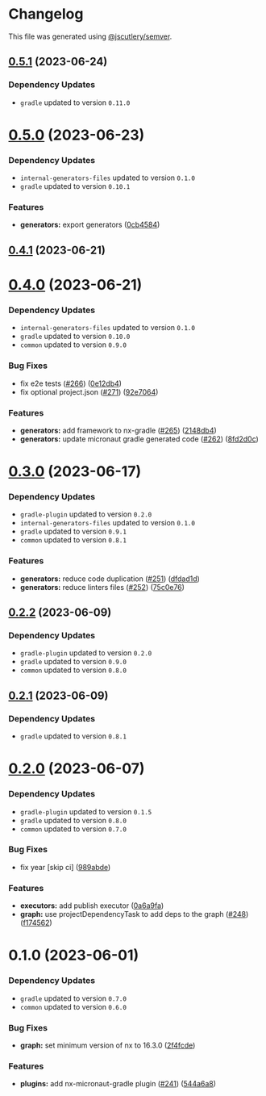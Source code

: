 # Changelog

This file was generated using [@jscutlery/semver](https://github.com/jscutlery/semver).

## [0.5.1](https://github.com/khalilou88/jnxplus/compare/nx-micronaut-gradle-0.5.0...nx-micronaut-gradle-0.5.1) (2023-06-24)

### Dependency Updates

* `gradle` updated to version `0.11.0`


# [0.5.0](https://github.com/khalilou88/jnxplus/compare/nx-micronaut-gradle-0.4.1...nx-micronaut-gradle-0.5.0) (2023-06-23)

### Dependency Updates

* `internal-generators-files` updated to version `0.1.0`
* `gradle` updated to version `0.10.1`

### Features

* **generators:** export generators ([0cb4584](https://github.com/khalilou88/jnxplus/commit/0cb4584613b4ee14d2a7aa9529a708e41a0aa49d))



## [0.4.1](https://github.com/khalilou88/jnxplus/compare/nx-micronaut-gradle-0.4.0...nx-micronaut-gradle-0.4.1) (2023-06-21)



# [0.4.0](https://github.com/khalilou88/jnxplus/compare/nx-micronaut-gradle-0.3.0...nx-micronaut-gradle-0.4.0) (2023-06-21)

### Dependency Updates

* `internal-generators-files` updated to version `0.1.0`
* `gradle` updated to version `0.10.0`
* `common` updated to version `0.9.0`

### Bug Fixes

* fix e2e tests ([#266](https://github.com/khalilou88/jnxplus/issues/266)) ([0e12db4](https://github.com/khalilou88/jnxplus/commit/0e12db4cb10b15142da482f3a63f9e7841f3ef88))
* fix optional project.json ([#271](https://github.com/khalilou88/jnxplus/issues/271)) ([92e7064](https://github.com/khalilou88/jnxplus/commit/92e70640576a5943bc5be201f8c9885a51f49693))


### Features

* **generators:** add framework to nx-gradle ([#265](https://github.com/khalilou88/jnxplus/issues/265)) ([2148db4](https://github.com/khalilou88/jnxplus/commit/2148db46ba63acc5d292543142e47c20061a967e))
* **generators:** update micronaut gradle generated code ([#262](https://github.com/khalilou88/jnxplus/issues/262)) ([8fd2d0c](https://github.com/khalilou88/jnxplus/commit/8fd2d0cc16959ed1c7db7022ee5530daeae689c8))



# [0.3.0](https://github.com/khalilou88/jnxplus/compare/nx-micronaut-gradle-0.2.2...nx-micronaut-gradle-0.3.0) (2023-06-17)

### Dependency Updates

* `gradle-plugin` updated to version `0.2.0`
* `internal-generators-files` updated to version `0.1.0`
* `gradle` updated to version `0.9.1`
* `common` updated to version `0.8.1`

### Features

* **generators:** reduce code duplication ([#251](https://github.com/khalilou88/jnxplus/issues/251)) ([dfdad1d](https://github.com/khalilou88/jnxplus/commit/dfdad1dfd2ef13303e1c12a4d824261d5bf407be))
* **generators:** reduce linters files ([#252](https://github.com/khalilou88/jnxplus/issues/252)) ([75c0e76](https://github.com/khalilou88/jnxplus/commit/75c0e769e7917ef91584b4f5dcb5efbff80da6c2))



## [0.2.2](https://github.com/khalilou88/jnxplus/compare/nx-micronaut-gradle-0.2.1...nx-micronaut-gradle-0.2.2) (2023-06-09)

### Dependency Updates

* `gradle-plugin` updated to version `0.2.0`
* `gradle` updated to version `0.9.0`
* `common` updated to version `0.8.0`


## [0.2.1](https://github.com/khalilou88/jnxplus/compare/nx-micronaut-gradle-0.2.0...nx-micronaut-gradle-0.2.1) (2023-06-09)

### Dependency Updates

* `gradle` updated to version `0.8.1`


# [0.2.0](https://github.com/khalilou88/jnxplus/compare/nx-micronaut-gradle-0.1.0...nx-micronaut-gradle-0.2.0) (2023-06-07)

### Dependency Updates

* `gradle-plugin` updated to version `0.1.5`
* `gradle` updated to version `0.8.0`
* `common` updated to version `0.7.0`

### Bug Fixes

* fix year [skip ci] ([989abde](https://github.com/khalilou88/jnxplus/commit/989abdecc15d2f575abf4692cbbc7f59930cc78c))


### Features

* **executors:** add publish executor ([0a6a9fa](https://github.com/khalilou88/jnxplus/commit/0a6a9fa36e0f86dd35d93e04b1dfbca7fc8ff3a2))
* **graph:** use projectDependencyTask to add deps to the graph ([#248](https://github.com/khalilou88/jnxplus/issues/248)) ([f174562](https://github.com/khalilou88/jnxplus/commit/f174562cd77ca1d68ae378927651001c46527579))



# 0.1.0 (2023-06-01)

### Dependency Updates

* `gradle` updated to version `0.7.0`
* `common` updated to version `0.6.0`

### Bug Fixes

* **graph:** set minimum version of nx to 16.3.0 ([2f4fcde](https://github.com/khalilou88/jnxplus/commit/2f4fcdeb26886bc808e9ab72f49379e9096d7c23))


### Features

* **plugins:** add nx-micronaut-gradle plugin ([#241](https://github.com/khalilou88/jnxplus/issues/241)) ([544a6a8](https://github.com/khalilou88/jnxplus/commit/544a6a83c0680c23bf5e7a47684b9dcf14965d13))
